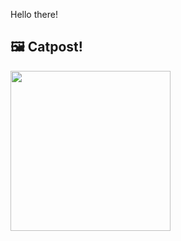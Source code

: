 Hello there!



## 🖼️ Catpost!

<sub>
    <img src="https://cdn2.thecatapi.com/images/50s.png" height="256">
</sub>

